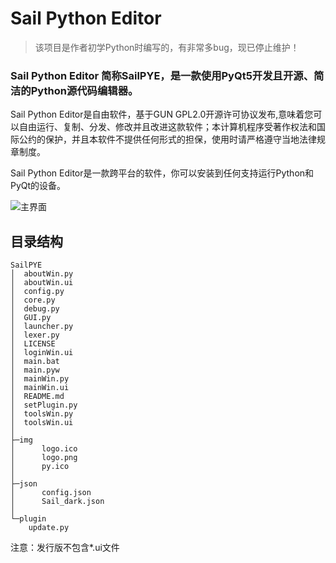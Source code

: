 # Sail Python Editor
> 该项目是作者初学Python时编写的，有非常多bug，现已停止维护！

### Sail Python Editor 简称SailPYE，是一款使用PyQt5开发且开源、简洁的Python源代码编辑器。

Sail Python Editor是自由软件，基于GUN GPL2.0开源许可协议发布,意味着您可以自由运行、复制、分发、修改并且改进这款软件；本计算机程序受著作权法和国际公约的保护，并且本软件不提供任何形式的担保，使用时请严格遵守当地法律规章制度。

Sail Python Editor是一款跨平台的软件，你可以安装到任何支持运行Python和PyQt的设备。



![主界面](https://blog.simgor001.top/sp/SailPYE.png)

## 目录结构

```
SailPYE
│  aboutWin.py
│  aboutWin.ui
│  config.py
│  core.py
│  debug.py
│  GUI.py
│  launcher.py
│  lexer.py
│  LICENSE
│  loginWin.ui
│  main.bat
│  main.pyw
│  mainWin.py
│  mainWin.ui
│  README.md
│  setPlugin.py
│  toolsWin.py
│  toolsWin.ui
│
├─img
│      logo.ico
│      logo.png
│      py.ico
│
├─json
│      config.json
│      Sail_dark.json
│
└─plugin
    update.py
```

注意：发行版不包含*.ui文件
